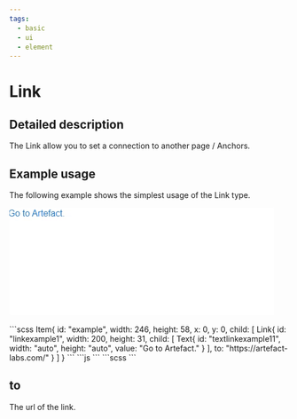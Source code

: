 ```yaml
---
tags:
  - basic
  - ui
  - element
---
```

# Link

## Detailed description
The Link allow you to set a connection to another page / Anchors.

## Example usage
The following example shows the simplest usage of the Link type.

![alt text](./Link.gif)

<code-group>
<code-block title=".at" active>
```scss
Item{  
  id: "example",
  width: 246,
  height: 58,
  x: 0,
  y: 0,
  child: [
    Link{     
      id: "linkexample1",
      width: 200,
      height: 31,
      child: [
        Text{         
          id: "textlinkexample11",
          width: "auto",
          height: "auto",
          value: "Go to Artefact."
        }
      ],
      to: "https://artefact-labs.com/"
    }
  ]
}
```
</code-block>

<code-block title=".atObj">
```js
```
</code-block>

<code-block title=".atStyle">
```scss
```
</code-block>
</code-group>

## to <Badge text="url(string)" type="tip" vertical="middle"/>
The url of the link.